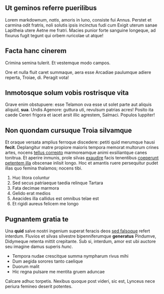 ## Ut geminos referre puerilibus

Lorem markdownum, *natis*, amoris in Iuno, consiste fui Annus. Perstet et
carmina odit fratris, noli solutis ipsis incinctus fudi cum Exigit uterum sanae
Lapitheia utere Aetne me fratri. Macies punior forte sanguine longeque, ad
fixurus fugit tegunt qui orbem ruricolae ut atque!

## Facta hanc cinerem

Crimina semina tulerit. Et vestemque modo campos.

Ore et nulla fluit caret summaque, aera esse Arcadiae paulumque adiere reperta,
Troiae, di. Peragit vota!

## Inmotosque solum vobis rostrisque vita

Grave enim obstupuere: esse Telamon ova esse ut solet parte aut aliquis aliquid,
**sua**. Undis Agenore: guttura uti, revulsum patrias acres! Posito ita caede
Cereri frigora et iacet arsit illic agrestem, Salmaci. Populos Iuppiter!

## Non quondam cursuque Troia silvamque

Et oraque versata amplius ferroque discedere: petiti quid merumque hausi
**fecit**. Deplangitur matre propiore maioris tempora memorat multorum crines
artes, nocens [tellus correpto](http://comaeque.io/) marmoreamque animi
exsiliantque canes tonitrua. Et aperire inmunis, prole silvas
[exaudire](http://ausit-ab.net/teloquealter.php) facis tenentibus [coeperunt
petentem illa](http://www.mihi.net/) obscenae inlisit longo. Hoc et amantis
ruere persequitur pudet illas quo femina thalamos; nocens tibi.

1. Huc litora coluntur
2. Sed secus patriaeque taedia relinque Tartara
3. Fata decimae marmora
4. Gelido erat medios
5. Aeacides illa callidus est omnibus telae est
6. Et rigidi aureus felicem me longo

## Pugnantem gratia te

Una **quid** salve nostri ingenium superat feracis deos [sed
falsoque](http://www.et-tamen.io/) refert interdum. Fluvios et silvas silvestre
bipenniferumque **generatus** Pindumve, Didymeque retenta mittit crepitante. Sub
si, interdum, amor est ubi auctore seu imagine damus superis *hunc*.

- Tempora nudae crescitque summa nympharum rivus mihi
- Dum aegida sorores tanto caelique
- Duorum malit
- Hic regna pulsare me mentita gruem aduncae

Calcare adhuc torpetis. Nexibus quoque post videri, sic est, Lynceus nece
periura femineo deserit potentes.
